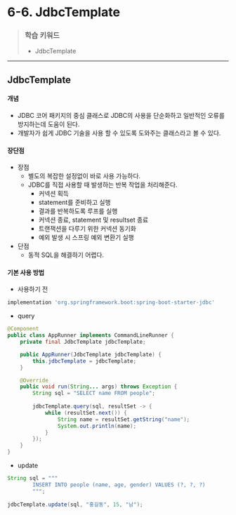 # 6-6. JdbcTemplate

> ### 학습 키워드
>
> * JdbcTemplate

***

## JdbcTemplate

#### 개념

* JDBC 코어 패키지의 중심 클래스로 JDBC의 사용을 단순화하고 일반적인 오류를 방지하는데 도움이 된다.
* 개발자가 쉽게 JDBC 기술을 사용 할 수 있도록 도와주는 클래스라고 볼 수 있다.

#### 장단점

* 장점
  * 별도의 복잡한 설정없이 바로 사용 가능하다.
  * JDBC를 직접 사용할 때 발생하는 반복 작업을 처리해준다.
    * 커넥션 획득
    * statement를 준비하고 실행
    * 결과를 반복하도록 루프를 실행
    * 커넥션 종료, statement 및 resultset 종료
    * 트랜잭션을 다루기 위한 커넥션 동기화
    * 예외 발생 시 스프링 예외 변환기 실행
* 단점
  * 동적 SQL을 해결하기 어렵다.

#### 기본 사용 방법

* 사용하기 전

```gradle
implementation 'org.springframework.boot:spring-boot-starter-jdbc'
```

* query

```java
@Component
public class AppRunner implements CommandLineRunner {
	private final JdbcTemplate jdbcTemplate;

	public AppRunner(JdbcTemplate jdbcTemplate) {
		this.jdbcTemplate = jdbcTemplate;
	}

	@Override
	public void run(String... args) throws Exception {
		String sql = "SELECT name FROM people";
		
		jdbcTemplate.query(sql, resultSet -> {
			while (resultSet.next()) {
				String name = resultSet.getString("name");
				System.out.println(name);
			}
		});
	}
}
```

* update

```java
String sql = """
		INSERT INTO people (name, age, gender) VALUES (?, ?, ?)
		""";
			
jdbcTemplate.update(sql, "홍길동", 15, "남");
```
